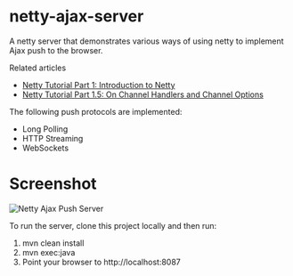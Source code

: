 netty-ajax-server
=================

A netty server that demonstrates various ways of using netty to implement Ajax push to the browser.

Related articles

 * [Netty Tutorial Part 1: Introduction to Netty][1]
 * [Netty Tutorial Part 1.5: On Channel Handlers and Channel Options][2]

The following push protocols are implemented:

 * Long Polling
 * HTTP Streaming
 * WebSockets

Screenshot
==========

![Netty Ajax Push Server][3]

To run the server, clone this project locally and then run:

 1. mvn clean install
 2. mvn exec:java
 3. Point your browser to http://localhost:8087

[1]: http://seeallhearall.blogspot.com/2012/05/netty-tutorial-part-1-introduction-to.html
[2]: http://seeallhearall.blogspot.com/2012/06/netty-tutorial-part-15-on-channel.html
[3]: https://github.com/nickman/netty-ajax-server/raw/master/images/netty-ajax.png?raw=true "Helios"

